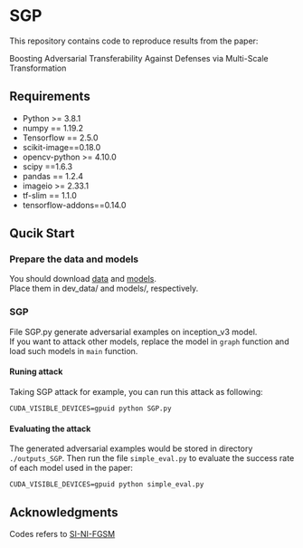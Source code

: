 <h1 style="text-align: left;">SGP</h1>

This repository contains code to reproduce results from the paper:


Boosting Adversarial Transferability Against Defenses via Multi-Scale Transformation


## Requirements

+ Python >= 3.8.1
+ numpy == 1.19.2
+ Tensorflow == 2.5.0
+ scikit-image==0.18.0
+ opencv-python >= 4.10.0
+ scipy ==1.6.3
+ pandas == 1.2.4
+ imageio >= 2.33.1
+ tf-slim == 1.1.0
+ tensorflow-addons==0.14.0

## Qucik Start

### Prepare the data and models

You should download [data](https://drive.google.com/drive/folders/1CfobY6i8BfqfWPHL31FKFDipNjqWwAhS) and [models](https://drive.google.com/drive/folders/10cFNVEhLpCatwECA6SPB-2g0q5zZyfaw).  
Place them in dev_data/ and models/, respectively.

### SGP

File SGP.py generate adversarial examples on inception_v3 model.  
If you want to attack other models, replace the model in `graph` function and load such models in `main` function.

#### Runing attack

Taking SGP attack for example, you can run this attack as following:

```
CUDA_VISIBLE_DEVICES=gpuid python SGP.py
```

#### Evaluating the attack

The generated adversarial examples would be stored in directory `./outputs_SGP`. Then run the file `simple_eval.py` to evaluate the success rate of each model used in the paper:

```
CUDA_VISIBLE_DEVICES=gpuid python simple_eval.py
```

## Acknowledgments

Codes refers to [SI-NI-FGSM](https://github.com/JHL-HUST/SI-NI-FGSM)

